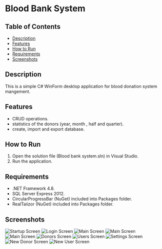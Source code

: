 # Blood Bank System

## Table of Contents
- [Description](#description)
- [Features](#features)
- [How to Run](#how-to-run)
- [Requirements](#requirements)
- [Screenshots](#screenshots)

## Description
This is a simple C# WinForm desktop application for blood donation system mangement.

## Features
- CRUD operations.
- statistics of the donors (year, month , half and quarter).
- create, import and export database. 

## How to Run
1. Open the solution file (Blood bank system.sln) in Visual Studio.
2. Run the application.

## Requirements
- .NET Framework 4.8.
- SQL Server Express 2012.
- CircularProgressBar (NuGet) included into Packages folder.
- RealTaiizor (NuGet) included into Packages folder.

## Screenshots
![Startup Screen](Screenshots/9.PNG)
![Login Screen](Screenshots/10.PNG)
![Main Screen](Screenshots/1.PNG)
![Main Screen](Screenshots/2.PNG)
![Main Screen](Screenshots/3.PNG)
![Donors Screen](Screenshots/4.PNG)
![Users Screen](Screenshots/5.PNG)
![Settings Screen](Screenshots/6.PNG)
![New Donor Screen](Screenshots/7.PNG)
![New User Screen](Screenshots/8.PNG)